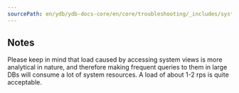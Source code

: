 ```yaml
---
sourcePath: en/ydb/ydb-docs-core/en/core/troubleshooting/_includes/system_views/notes.md
---
```

## Notes

Please keep in mind that load caused by accessing system views is more analytical in nature, and therefore making frequent queries to them in large DBs will consume a lot of system resources. A load of about 1-2 rps is quite acceptable.

